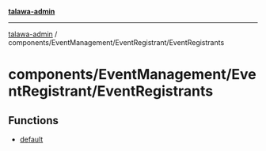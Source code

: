[**talawa-admin**](../../../../README.md)

***

[talawa-admin](../../../../README.md) / components/EventManagement/EventRegistrant/EventRegistrants

# components/EventManagement/EventRegistrant/EventRegistrants

## Functions

- [default](functions/default.md)
